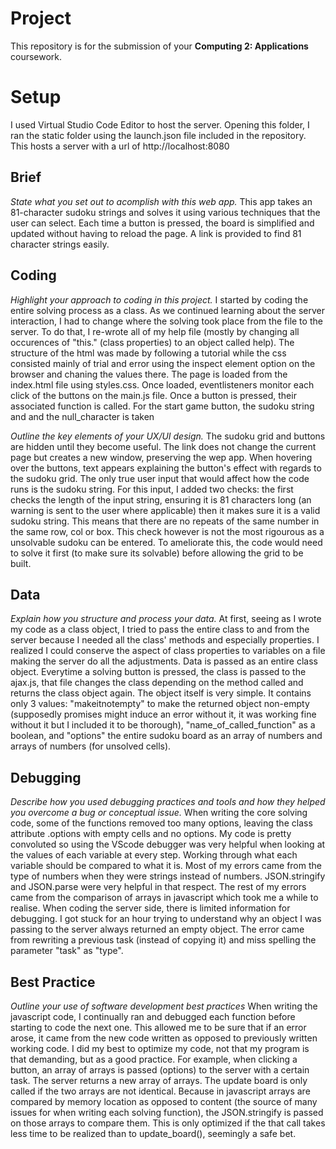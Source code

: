 # Project
This repository is for the submission of your **Computing 2: Applications** coursework.

# Setup
I used Virtual Studio Code Editor to host the server. Opening this folder, I ran the static folder using the launch.json file included in the repository. This hosts a server with a url of http://localhost:8080

## Brief
*State what you set out to acomplish with this web app.*
This app takes an 81-character sudoku strings and solves it using various techniques that the user can select. Each time a button is pressed, the board is simplified and updated without having to reload the page. A link is provided to find 81 character strings easily.

## Coding
*Highlight your approach to coding in this project.*
I started by coding the entire solving process as a class. As we continued learning about the server interaction, I had to change where the solving took place from the file to the server. To do that, I re-wrote all of my help file (mostly by changing all occurences of "this." (class properties) to an object called help). The structure of the html was made by following a tutorial while the css consisted mainly of trial and error using the inspect element option on the browser and chaning the values there. 
The page is loaded from the index.html file using styles.css. Once loaded, eventlisteners monitor each click of the buttons on the main.js file. Once a button is pressed, their associated function is called. For the start game button, the sudoku string and and the null_character is taken 

*Outline the key elements of your UX/UI design.*
The sudoku grid and buttons are hidden until they become useful. The link does not change the current page but creates a new window, preserving the wep app. When hovering over the buttons, text appears explaining the button's effect with regards to the sudoku grid. The only true user input that would affect how the code runs is the sudoku string. For this input, I added two checks: the first checks the length of the input string, ensuring it is 81 characters long (an warning is sent to the user where applicable) then it makes sure it is a valid sudoku string. This means that there are no repeats of the same number in the same row, col or box. This check however is not the most rigourous as a unsolvable sudoku can be entered. To ameliorate this, the code would need to solve it first (to make sure its solvable) before allowing the grid to be built.

## Data
*Explain how you structure and process your data.*
At first, seeing as I wrote my code as a class object, I tried to pass the entire class to and from the server because I needed all the class' methods and especially properties. I realized I could conserve the aspect of class properties to variables on a file making the server do all the adjustments. 
Data is passed as an entire class object. Everytime a solving button is pressed, the class is passed to the ajax.js, that file changes the class depending on the method called and returns the class object again. The object itself is very simple. It contains only 3 values: "makeitnotempty" to make the returned object non-empty (supposedly promises might induce an error without it, it was working fine without it but I included it to be thorough), "name_of_called_function" as a boolean, and "options" the entire sudoku board as an array of numbers and arrays of numbers (for unsolved cells).  

## Debugging
*Describe how you used debugging practices and tools and how they helped you overcome a bug or conceptual issue.*
When writing the core solving code, some of the functions removed too many options, leaving the class attribute .options with empty cells and no options. My code is pretty convoluted so using the VScode debugger was very helpful when looking at the values of each variable at every step. Working through what each variable should be compared to what it is. Most of my errors came from the type of numbers when they were strings instead of numbers. JSON.stringify and JSON.parse were very helpful in that respect. The rest of my errors came from the comparison of arrays in javascript which took me a while to realise. When coding the server side, there is limited information for debugging. I got stuck for an hour trying to understand why an object I was passing to the server always returned an empty object. The error came from rewriting a previous task (instead of copying it) and miss spelling the parameter "task" as "type".

## Best Practice
*Outline your use of software development best practices*
When writing the javascript code, I continually ran and debugged each function before starting to code the next one. This allowed me to be sure that if an error arose, it came from the new code written as opposed to previously written working code. I did my best to optimize my code, not that my program is that demanding, but as a good practice. For example, when clicking a button, an array of arrays is passed (options) to the server with a certain task. The server returns a new array of arrays. The update board is only called if the two arrays are not identical. Because in javascript arrays are compared by memory location as opposed to content (the source of many issues for when writing each solving function), the JSON.stringify is passed on those arrays to compare them. This is only optimized if the that call takes less time to be realized than to update_board(), seemingly a safe bet. 
